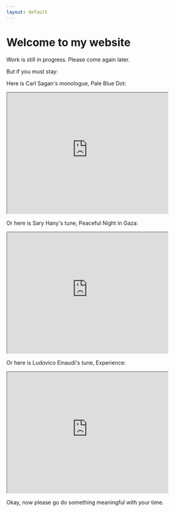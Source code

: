 ```yaml
---
layout: default
---
```


# Welcome to my website

Work is still in progress. Please come again later.

But if you must stay: 

Here is Carl Sagan's monologue, Pale Blue Dot:
<div>
    <iframe src="https://www.youtube.com/embed/wupToqz1e2g" width="420" height="315"></iframe>
</div>

Or here is Sary Hany's tune, Peaceful Night in Gaza:
<div>
    <iframe src="https://www.youtube.com/embed/Yr4TUsEG_KQ" width="420" height="315"></iframe>
</div>

Or here is Ludovico Einaudi's tune, Experience:
<div>
    <iframe src="https://www.youtube.com/embed/hN_q-_nGv4U" width="420" height="315"></iframe>
</div>

Okay, now please go do something meaningful with your time.

